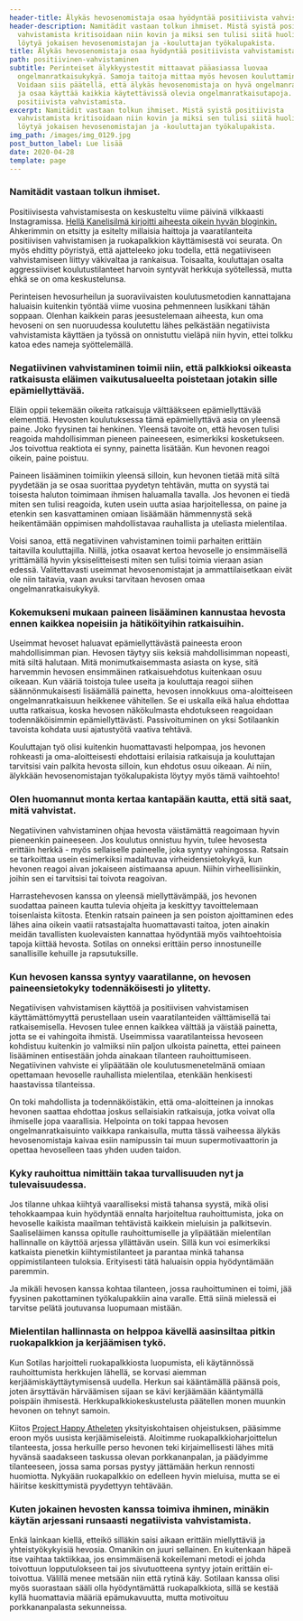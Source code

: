 ```yaml
---
header-title: Älykäs hevosenomistaja osaa hyödyntää positiivista vahvistamista
header-description: Namitädit vastaan tolkun ihmiset. Mistä syistä positiivista
  vahvistamista kritisoidaan niin kovin ja miksi sen tulisi siitä huolimatta
  löytyä jokaisen hevosenomistajan ja -kouluttajan työkalupakista.
title: Älykäs hevosenomistaja osaa hyödyntää positiivista vahvistamista
path: positiivinen-vahvistaminen
subtitle: Perinteiset älykkyystestit mittaavat pääasiassa luovaa
  ongelmanratkaisukykyä. Samoja taitoja mittaa myös hevosen kouluttaminen.
  Voidaan siis päätellä, että älykäs hevosenomistaja on hyvä ongelmanratkaisija
  ja osaa käyttää kaikkia käytettävissä olevia ongelmanratkaisutapoja. Myös
  positiivista vahvistamista.
excerpt: Namitädit vastaan tolkun ihmiset. Mistä syistä positiivista
  vahvistamista kritisoidaan niin kovin ja miksi sen tulisi siitä huolimatta
  löytyä jokaisen hevosenomistajan ja -kouluttajan työkalupakista.
img_path: /images/img_0129.jpg
post_button_label: Lue lisää
date: 2020-04-28
template: page
---
```

### Namitädit vastaan tolkun ihmiset.

Positiivisesta vahvistamisesta on keskusteltu viime päivinä vilkkaasti Instagramissa. [Hellä Kanelisilmä kirjoitti aiheesta oikein hyvän bloginkin.](http://hellakanelisilma.blogspot.com/2020/04/ajatuksia-ponin-kouluttamisesta-ja.html) Ahkerimmin on etsitty ja esitelty millaisia haittoja ja vaaratilanteita positiivisen vahvistamisen ja ruokapalkkion käyttämisestä voi seurata. On myös ehditty pöyristyä, että ajatteleeko joku todella, että negatiiviseen vahvistamiseen liittyy väkivaltaa ja rankaisua. Toisaalta, kouluttajan osalta aggressiiviset koulutustilanteet harvoin syntyvät herkkuja syötellessä, mutta ehkä se on oma keskustelunsa.

Perinteisen hevosurheilun ja suoraviivaisten koulutusmetodien kannattajana haluaisin kuitenkin työntää viime vuosina pehmenneen lusikkani tähän soppaan. Olenhan kaikkein paras jeesustelemaan aiheesta, kun oma hevoseni on sen nuoruudessa koulutettu lähes pelkästään negatiivista vahvistamista käyttäen ja työssä on onnistuttu vieläpä niin hyvin, ettei tolkku katoa edes nameja syöttelemällä.

### Negatiivinen vahvistaminen toimii niin, että palkkioksi oikeasta ratkaisusta eläimen vaikutusalueelta poistetaan jotakin sille epämiellyttävää.

Eläin oppii tekemään oikeita ratkaisuja välttääkseen epämiellyttävää elementtiä. Hevosten koulutuksessa tämä epämiellyttävä asia on yleensä paine. Joko fyysinen tai henkinen. Yleensä tavoite on, että hevosen tulisi reagoida mahdollisimman pieneen paineeseen, esimerkiksi kosketukseen. Jos toivottua reaktiota ei synny, painetta lisätään. Kun hevonen reagoi oikein, paine poistuu.

Paineen lisääminen toimiikin yleensä silloin, kun hevonen tietää mitä siltä pyydetään ja se osaa suorittaa pyydetyn tehtävän, mutta on syystä tai toisesta haluton toimimaan ihmisen haluamalla tavalla. Jos hevonen ei tiedä miten sen tulisi reagoida, kuten usein uutta asiaa harjoitellessa, on paine ja etenkin sen kasvattaminen omiaan lisäämään hämmennystä sekä heikentämään oppimisen mahdollistavaa rauhallista ja uteliasta mielentilaa.

Voisi sanoa, että negatiivinen vahvistaminen toimii parhaiten erittäin taitavilla kouluttajilla. Niillä, jotka osaavat kertoa hevoselle jo ensimmäisellä yrittämällä hyvin yksiselitteisesti miten sen tulisi toimia vieraan asian edessä. Valitettavasti useimmat hevosenomistajat ja ammattilaisetkaan eivät ole niin taitavia, vaan avuksi tarvitaan hevosen omaa ongelmanratkaisukykyä.

### Kokemukseni mukaan paineen lisääminen kannustaa hevosta ennen kaikkea nopeisiin ja hätiköityihin ratkaisuihin.

Useimmat hevoset haluavat epämiellyttävästä paineesta eroon mahdollisimman pian. Hevosen täytyy siis keksiä mahdollisimman nopeasti, mitä siltä halutaan. Mitä monimutkaisemmasta asiasta on kyse, sitä harvemmin hevosen ensimmäinen ratkaisuehdotus kuitenkaan osuu oikeaan. Kun vääriä toistoja tulee useita ja kouluttaja reagoi siihen säännönmukaisesti lisäämällä painetta, hevosen innokkuus oma-aloitteiseen ongelmanratkaisuun heikkenee vähitellen. Se ei uskalla eikä halua ehdottaa uutta ratkaisua, koska hevosen näkökulmasta ehdotukseen reagoidaan todennäköisimmin epämiellyttävästi. Passivoituminen on yksi Sotilaankin tavoista kohdata uusi ajatustyötä vaativa tehtävä.

Kouluttajan työ olisi kuitenkin huomattavasti helpompaa, jos hevonen rohkeasti ja oma-aloitteisesti ehdottaisi erilaisia ratkaisuja ja kouluttajan tarvitsisi vain palkita hevosta silloin, kun ehdotus osuu oikeaan. Ai niin, älykkään hevosenomistajan työkalupakista löytyy myös tämä vaihtoehto!

### Olen huomannut monta kertaa kantapään kautta, että sitä saat, mitä vahvistat.

Negatiivinen vahvistaminen ohjaa hevosta väistämättä reagoimaan hyvin pieneenkin paineeseen. Jos koulutus onnistuu hyvin, tulee hevosesta erittäin herkkä - myös sellaiselle paineelle, joka syntyy vahingossa. Ratsain se tarkoittaa usein esimerkiksi madaltuvaa virheidensietokykyä, kun hevonen reagoi aivan jokaiseen aistimaansa apuun. Niihin virheellisiinkin, joihin sen ei tarvitsisi tai toivota reagoivan.

Harrastehevosen kanssa on yleensä miellyttävämpää, jos hevonen suodattaa paineen kautta tulevia ohjeita ja keskittyy tavoittelemaan toisenlaista kiitosta. Etenkin ratsain paineen ja sen poiston ajoittaminen edes lähes aina oikein vaatii ratsastajalta huomattavasti taitoa, joten ainakin meidän tavallisten kuolevaisten kannattaa hyödyntää myös vaihtoehtoisia tapoja kiittää hevosta. Sotilas on onneksi erittäin perso innostuneille sanallisille kehuille ja rapsutuksille.

### Kun hevosen kanssa syntyy vaaratilanne, on hevosen paineensietokyky todennäköisesti jo ylitetty.

Negatiivisen vahvistamisen käyttöä ja positiivisen vahvistamisen käyttämättömyyttä perustellaan usein vaaratilanteiden välttämisellä tai ratkaisemisella. Hevosen tulee ennen kaikkea välttää ja väistää painetta, jotta se ei vahingoita ihmistä. Useimmissa vaaratilanteissa hevoseen kohdistuu kuitenkin jo valmiiksi niin paljon ulkoista painetta, ettei paineen lisääminen entisestään johda ainakaan tilanteen rauhoittumiseen. Negatiivinen vahviste ei ylipäätään ole koulutusmenetelmänä omiaan opettamaan hevoselle rauhallista mielentilaa, etenkään henkisesti haastavissa tilanteissa.

On toki mahdollista ja todennäköistäkin, että oma-aloitteinen ja innokas hevonen saattaa ehdottaa joskus sellaisiakin ratkaisuja, jotka voivat olla ihmiselle jopa vaarallisia. Helpointa on toki tappaa hevosen ongelmanratkaisuinto vaikkapa rankaisulla, mutta tässä vaiheessa älykäs hevosenomistaja kaivaa esiin namipussin tai muun supermotivaattorin ja opettaa hevoselleen taas yhden uuden taidon.

### Kyky rauhoittua nimittäin takaa turvallisuuden nyt ja tulevaisuudessa.

Jos tilanne uhkaa kiihtyä vaaralliseksi mistä tahansa syystä, mikä olisi tehokkaampaa kuin hyödyntää ennalta harjoiteltua rauhoittumista, joka on hevoselle kaikista maailman tehtävistä kaikkein mieluisin ja palkitsevin. Saaliseläimen kanssa opitulle rauhoittumiselle ja ylipäätään mielentilan hallinnalle on käyttöä arjessa yllättävän usein. Sillä kun voi esimerkiksi katkaista pienetkin kiihtymistilanteet ja parantaa minkä tahansa oppimistilanteen tuloksia. Erityisesti tätä haluaisin oppia hyödyntämään paremmin.

Ja mikäli hevosen kanssa kohtaa tilanteen, jossa rauhoittuminen ei toimi, jää fyysinen pakottaminen työkalupakkiin aina varalle. Että siinä mielessä ei tarvitse pelätä joutuvansa luopumaan mistään.

### Mielentilan hallinnasta on helppoa kävellä aasinsiltaa pitkin ruokapalkkion ja kerjäämisen tykö.

Kun Sotilas harjoitteli ruokapalkkiosta luopumista, eli käytännössä rauhoittumista herkkujen lähellä, se korvasi aiemman kerjäämiskäyttäytymisensä uudella. Herkun sai kääntämällä päänsä pois, joten ärsyttävän härväämisen sijaan se kävi kerjäämään kääntymällä poispäin ihmisestä. Herkkupalkkiokeskustelusta päätellen monen muunkin hevonen on tehnyt samoin.

Kiitos [Project Happy Atheleten](https://projecthappyathlete.com) yksityiskohtaisen ohjeistuksen, pääsimme eroon myös uusista kerjäämiseleistä. Aloitimme ruokapalkkioharjoittelun tilanteesta, jossa herkuille perso hevonen teki kirjaimellisesti lähes mitä hyvänsä saadakseen taskussa olevan porkkananpalan, ja päädyimme tilanteeseen, jossa sama porsas pystyy jättämään herkun rennosti huomiotta. Nykyään ruokapalkkio on edelleen hyvin mieluisa, mutta se ei häiritse keskittymistä pyydettyyn tehtävään.

### Kuten jokainen hevosten kanssa toimiva ihminen, minäkin käytän arjessani runsaasti negatiivista vahvistamista.

Enkä lainkaan kiellä, etteikö silläkin saisi aikaan erittäin miellyttäviä ja yhteistyökykyisiä hevosia. Omanikin on juuri sellainen. En kuitenkaan häpeä itse vaihtaa taktiikkaa, jos ensimmäisenä kokeilemani metodi ei johda toivottuun lopputulokseen tai jos sivutuotteena syntyy jotain erittäin ei-toivottua. Välillä menee metsään niin että rytinä käy. Sotilaan kanssa olisi myös suorastaan sääli olla hyödyntämättä ruokapalkkiota, sillä se kestää kyllä huomattavia määriä epämukavuutta, mutta motivoituu porkkananpalasta sekunneissa.